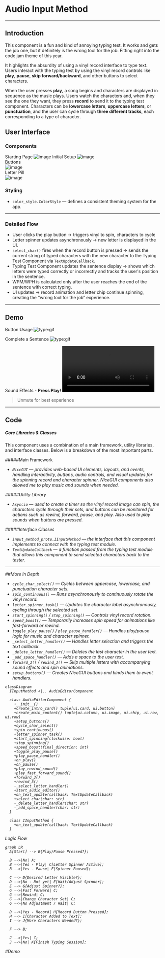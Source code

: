 # __Audio Input Method__ 
---
## __Introduction__

This component is a fun and kind of annoying typing test. It works and gets the job one, but it definitely is the wrong tool for the job. Fitting right into the code jam theme of this year.

It highlights the absurdity of using a vinyl record interface to type text. Users interact with the typing test by using the vinyl record controls like **play**, **pause**, **skip forward/backward**, and other buttons to select characters.

When the user presses **play**, a song begins and characters are displayed in sequence as the music plays. Users watch the characters and, when they see the one they want, they press **record** to send it to the typing test component. Characters can be **lowercase letters**, **uppercase letters**, or **punctuation**, and the user can cycle through **three different tracks**, each corresponding to a type of character. 


## __User Interface__
### Components
Starting Page
![image](./assets/images/audio_input/intro.png)
Initial Setup
![image](./assets/images/audio_input/setup.png) <br>
Buttons<br>
![image](./assets/images/audio_input/buttons.png)<br>
Letter Pill<br>
![image](./assets/images/audio_input/letter.png)

### Styling

- `color_style.ColorStyle` — defines a consistent theming system for the app. 
  
---
### Detailed Flow

- User clicks the play button → triggers vinyl to spin, characters to cycle
- Letter spinner updates asynchronously → new letter is displayed in the UI.  
- `select_char()` fires when the record button is pressed → sends the current string of typed characters with the new character to the Typing Test Component via `TextUpdateCallback`.  
- Typing Test Component updates the sentence display → shows which letters were typed correctly or incorrectly and tracks the user's position in the sentence.  
- WPM/WPH is calculated only after the user reaches the end of the sentence with correct typing.  
- UI updates → record animation and letter chip continue spinning, creating the “wrong tool for the job” experience.
---
## __Demo__
Button Usage
![type:gif](./assets/images/audio_input/button_usage.gif)

Complete a Sentence
![type:gif](./assets/images/audio_input/completed.gif)

Sound Effects - __Press Play!__
![type:video](./assets/images/audio_input/with_sound.mp4)
> Unmute for best experience
---

## __Code__ 

##### Core Libraries & Classes

This component uses a combination of a main framework, utility libraries, and interface classes. Below is a breakdown of the most important parts.

#####Main Framework

- <em>`NiceGUI` — provides web-based UI elements, layouts, and events, handling interactivity, buttons, audio controls, and visual updates for the spinning record and character spinner. NiceGUI components also allowed me to play music and sounds when needed.

#####Utility Library

- <em>`Asyncio` — used to create a timer so the vinyl record image can spin, the characters cycle through their sets, and buttons can be monitored for actions such as rewind, forward, pause, and play. Also used to play sounds when buttons are pressed.

#####Interface Classes

- <em>`input_method_proto.IInputMethod` — the interface that this component implements to connect with the typing test module.
- <em>`TextUpdateCallback` — a function passed from the typing test module that allows this component to send selected characters back to the tester.
         
---

##More In Depth

- `cycle_char_select()` — Cycles between uppercase, lowercase, and punctuation character sets.  
- `spin_continuous()` — Runs asynchronously to continuously rotate the vinyl record.  
- `letter_spinner_task()` — Updates the character label asynchronously, cycling through the selected set.  
- `start_spinning()` / `stop_spinning()` — Controls vinyl record rotation.  
- `speed_boost()` — Temporarily increases spin speed for animations like fast-forward or rewind.  
- `toggle_play_pause()` / `play_pause_handler()` — Handles play/pause logic for music and character spinner.  
- `_select_letter_handler()` — Handles letter selection and triggers the text callback.  
- `_delete_letter_handler()` — Deletes the last character in the user text.  
- `_add_space_handler()` — Adds a space to the user text.  
- `forward_3()` / `rewind_3()` — Skip multiple letters with accompanying sound effects and spin animations.  
- `setup_buttons()` — Creates NiceGUI buttons and binds them to event handlers.

```mermaid
classDiagram
  IInputMethod <|.. AudioEditorComponent

  class AudioEditorComponent {
    +__init__()
    +create_intro_card() tuple[ui.card, ui.button]
    +create_main_content() tuple[ui.column, ui.image, ui.chip, ui.row, ui.row]
    +setup_buttons()
    +cycle_char_select()
    +spin_continuous()
    +letter_spinner_task()
    +start_spinning(clockwise: bool)
    +stop_spinning()
    +speed_boost(final_direction: int)
    +toggle_play_pause()
    +play_pause_handler()
    +on_play()
    +on_pause()
    +play_rewind_sound()
    +play_fast_forward_sound()
    +forward_3()
    +rewind_3()
    -_select_letter_handler()
    +start_audio_editor()
    +on_text_update(callback: TextUpdateCallback)
    +select_char(char: str)
    -_delete_letter_handler(char: str)
    -_add_space_handler(char: str)
  }

  class IInputMethod {
    +on_text_update(callback: TextUpdateCallback)
  }

```


Logic Flow
```mermaid
graph LR
  A[Start] --> B{Play/Pause Pressed?};

  B -->|No| A; 
  B -->|Yes - Play| C[Letter Spinner Active];
  B -->|Yes - Pause| F[Spinner Paused];

  C --> D{Desired Letter Visible?};
  D -->|No - Not yet| E[Wait/Adjust Spinner];
  E --> G{Adjust Spinner?};
  G -->|Fast Forward| C;
  G -->|Rewind| C;
  G -->|Change Character Set| C;
  G -->|No Adjustment / Wait| C;

  D -->|Yes - Record| H[Record Button Pressed];
  H --> I[Character Added to Text];
  I --> J{More Characters Needed?};

  F --> B; 

  J -->|Yes| C;
  J -->|No| K[Finish Typing Session];
```


#Demo